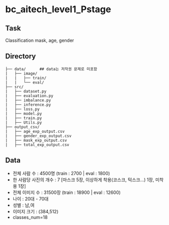 # bc_aitech_level1_Pstage

## Task
Classification mask, age, gender

## Directory
```
├── data/      ## data는 저작권 문제로 미포함
|   ├── image/
|   |   ├── train/ 
|   |   └── eval/
├── src/
|   ├── dataset.py
|   ├── evaluation.py
|   ├── imbalance.py
|   ├── inference.py
|   ├── loss.py
|   ├── model.py
|   ├── train.py
|   ├── Utils.py
├── output_csv/
|   ├── age_exp_output.csv
|   ├── gender_exp_output.csv
|   ├── mask_exp_output.csv
|   ├── total_exp_output.csv
```

## Data
* 전체 사람 수 : 4500명 (train : 2700 | eval : 1800)
* 한 사람당 사진의 개수 : 7 [마스크 5장, 이상하게 착용(코스크, 턱스크...) 1장, 미착용 1장]
* 전체 이미지 수 : 31500장 (train : 18900 | eval : 12600)
* 나이 : 20대 - 70대
* 성별 : 남,여
* 이미지 크기 : (384,512)
* classes_num=18

